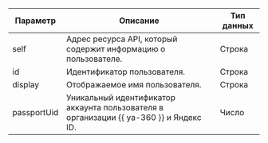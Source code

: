 Параметр | Описание | Тип данных
----- | ----- | -----
self | Адрес ресурса API, который содержит информацию о пользователе. | Строка
id | Идентификатор пользователя. | Строка
display | Отображаемое имя пользователя. | Строка
passportUid | Уникальный идентификатор аккаунта пользователя в организации {{ ya-360 }} и Яндекс ID. | Число